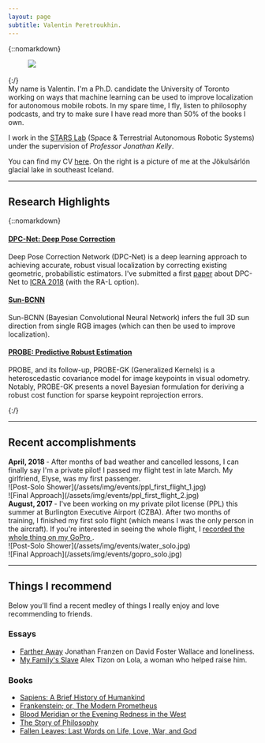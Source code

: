 ```yaml
---
layout: page
subtitle: Valentin Peretroukhin.
---
```


<div class="pretty-links">

{::nomarkdown} 
<figure class="site-profile">
    <img src="{{ site.baseurl }}/assets/img/valentin_peretroukhin_iceland.png">
</figure>
{:/}

<div class="lead lead-about">My name is Valentin. I'm a Ph.D. candidate the University of Toronto working on ways that machine learning can be used to improve localization for autonomous mobile robots. In my spare time, I fly, listen to philosophy podcasts, and try to make sure I have read more than 50% of the books I own. 
</div>



I work in the [STARS Lab](http://www.starslab.ca) (Space & Terrestrial Autonomous Robotic Systems) under the supervision of *Professor Jonathan Kelly*.

You can find my CV [here](/assets/pdf/valentin_peretroukhin_cv.pdf). On the right is a picture of me at the Jökulsárlón glacial lake in southeast Iceland.

---
</div>

## Research Highlights
{::nomarkdown} 
<div class="projects">

  <div class="grid no-gutters">
      <div class="unit whole">
        <div class="project">
          <h4 class="project-title"><a href="https://github.com/utiasSTARS/dpc-net"><i class="fa fa-github" aria-hidden="true"></i> DPC-Net: Deep Pose Correction</a></h4>
          <p>Deep Pose Correction Network (DPC-Net) is a deep learning approach to achieving accurate, robust visual localization by correcting existing geometric, probabilistic estimators. I've submitted a first <a href="https://arxiv.org/abs/1709.03128"><i class="fa fa-file-text" aria-hidden="true"></i>
 paper</a> about DPC-Net to <a href="http://www.icra2018.org/">ICRA 2018</a> (with the RA-L option). </p>
        </div>
      </div>
  </div><!-- grid -->



  <div class="grid no-gutters">
    <div class="unit whole">
      <div class="project">
        <h4 class="project-title"><a href="https://github.com/utiasSTARS/sun-bcnn"><i class="fa fa-github" aria-hidden="true"></i> Sun-BCNN</a></h4>
        <p>Sun-BCNN (Bayesian Convolutional Neural Network) infers the full 3D sun direction from single RGB images (which can then be used to improve localization).</p>
      </div>
    </div>

  </div><!-- grid -->

  <div class="grid no-gutters">
    <div class="unit whole">
      <div class="project">
        <h4 class="project-title"><a href="https://arxiv.org/abs/1708.00171"><i class="fa fa-book" aria-hidden="true"></i>
 PROBE: Predictive Robust Estimation</a></h4>
        <p>PROBE, and its follow-up, PROBE-GK (Generalized Kernels) is a heteroscedastic covariance model for image keypoints in visual odometry. Notably, PROBE-GK presents a novel Bayesian formulation for deriving a robust cost function for sparse keypoint reprojection errors.</p>
      </div>
    </div>
  </div><!-- grid -->
  

</div>
{:/}


---
## Recent accomplishments


<div class="grid">
<div class="unit whole">
<strong> April, 2018 </strong> - After months of bad weather and cancelled lessons, I can finally say I'm a private pilot! I passed my flight test in late March. My girlfriend, Elyse, was my first passenger.
</div>

<div class="unit half pub_img">
![Post-Solo Shower](/assets/img/events/ppl_first_flight_1.jpg)
</div>

<div class="unit half pub_img">
![Final Approach](/assets/img/events/ppl_first_flight_2.jpg)
</div>

<div class="unit whole">
<strong> August, 2017 </strong> - I've been working on my private pilot license (PPL) this summer at Burlington Executive Airport (CZBA). After two months of training, I finished my first solo flight (which means I was the only person in the aircraft). If you're interested in seeing the whole flight, I <a href="https://www.youtube.com/watch?v=kE3_-Uywr4U">
 recorded the whole thing on my GoPro <i class="fa fa-youtube-play" aria-hidden="true"></i></a>.
</div>

<div class="unit half pub_img">
![Post-Solo Shower](/assets/img/events/water_solo.jpg)
</div>

<div class="unit half pub_img">
![Final Approach](/assets/img/events/gopro_solo.jpg)
</div>


</div>



---

<div class="pretty-links">

## Things I recommend
Below you'll find a recent medley of things I really enjoy and love recommending to friends.
### Essays

+ [Farther Away](http://www.newyorker.com/magazine/2011/04/18/farther-away-jonathan-franzen)
Jonathan Franzen on David Foster Wallace and loneliness.
+ [My Family's Slave](https://www.theatlantic.com/magazine/archive/2017/06/lolas-story/524490/)
Alex Tizon on Lola, a woman who helped raise him.

### Books

+ [Sapiens: A Brief History of Humankind](https://en.wikipedia.org/wiki/Sapiens:_A_Brief_History_of_Humankind)
+ [Frankenstein; or, The Modern Prometheus](https://en.wikipedia.org/wiki/Frankenstein)
+ [Blood Meridian or the Evening Redness in the West](https://en.wikipedia.org/wiki/Blood_Meridian)
+ [The Story of Philosophy](https://en.wikipedia.org/wiki/The_Story_of_Philosophy)
+ [Fallen Leaves: Last Words on Life, Love, War, and God](https://www.goodreads.com/book/show/21412198-fallen-leaves)

<!-- ### Music & Misc
<div class="grid">
<div class="unit half">
<iframe width="100%" height="225px" src="https://www.youtube.com/embed/vAoADCSpD-8" frameborder="0" allowfullscreen></iframe>
</div>
<div class="unit half">
<iframe width="100%" height="225px" src="https://www.youtube.com/embed/VCb91rATBHI" frameborder="0" allowfullscreen></iframe>
</div>
</div>
<div class="grid">
<div class="unit half">
<iframe width="100%" height="225px" src="https://www.youtube.com/embed/LuV27lcdL4k" frameborder="0" allowfullscreen></iframe>
</div>
<div class="unit half">
<iframe width="100%" height="225px" src="https://www.youtube.com/embed/cyW5z-M2yzw" frameborder="0" allowfullscreen></iframe>
</div>
</div>   -->
<!-- 
### Puzzles & Paradoxes
+ [Two envelopes problem](https://en.wikipedia.org/wiki/Two_envelopes_problem)
+ [The king's wine](http://www.mindcipher.com/puzzles/121) -->

</div>

